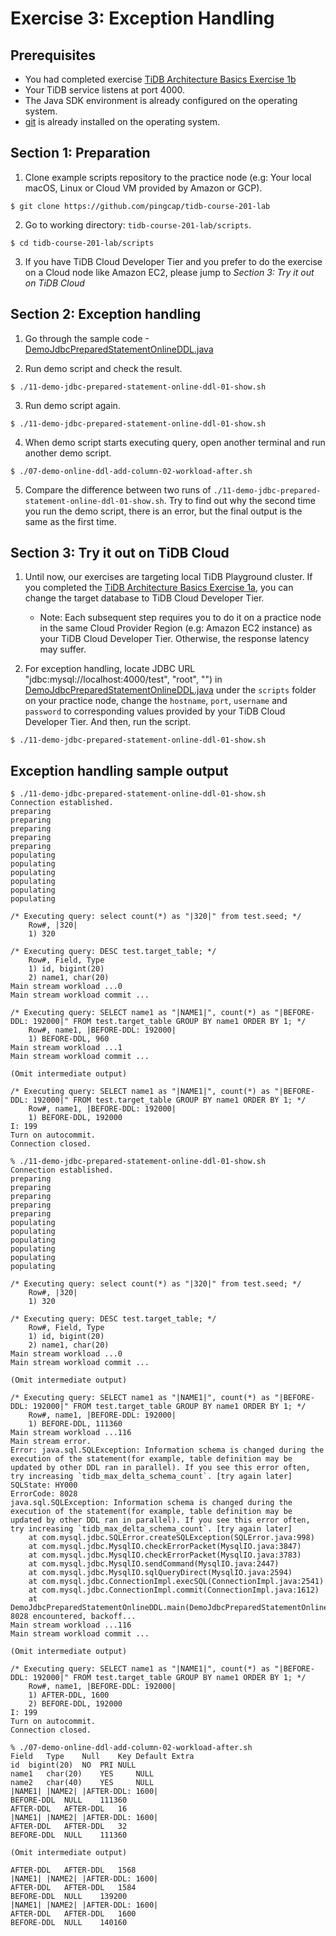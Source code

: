 # Exercise 3: Exception Handling

## Prerequisites
+ You had completed exercise [TiDB Architecture Basics Exercise 1b](https://eng.edu.pingcap.com/unit/view/id:2467)
+ Your TiDB service listens at port 4000.
+ The Java SDK environment is already configured on the operating system.
+ [git](https://git-scm.com/) is already installed on the operating system.


## Section 1: Preparation
1. Clone example scripts repository to the practice node (e.g: Your local macOS, Linux or Cloud VM provided by Amazon or GCP).
```
$ git clone https://github.com/pingcap/tidb-course-201-lab
```

2. Go to working directory: `tidb-course-201-lab/scripts`.
```
$ cd tidb-course-201-lab/scripts
```

3. If you have TiDB Cloud Developer Tier and you prefer to do the exercise on a Cloud node like Amazon EC2, please jump to *Section 3: Try it out on TiDB Cloud*


## Section 2: Exception handling
1. Go through the sample code -[DemoJdbcPreparedStatementOnlineDDL.java](https://github.com/pingcap/tidb-course-201-lab/blob/master/scripts/DemoJdbcPreparedStatementOnlineDDL.java)


2. Run demo script and check the result.
```
$ ./11-demo-jdbc-prepared-statement-online-ddl-01-show.sh
```

3. Run demo script again.
```
$ ./11-demo-jdbc-prepared-statement-online-ddl-01-show.sh
```

4. When demo script starts executing query, open another terminal and run another demo script.
```
$ ./07-demo-online-ddl-add-column-02-workload-after.sh
```

5. Compare the difference between two runs of `./11-demo-jdbc-prepared-statement-online-ddl-01-show.sh`. Try to find out why the second time you run the demo script, there is an error, but the final output is the same as the first time.

## Section 3: Try it out on TiDB Cloud
1. Until now, our exercises are targeting local TiDB Playground cluster. If you completed the [TiDB Architecture Basics Exercise 1a](https://eng.edu.pingcap.com/unit/view/id:2466), you can change the target database to TiDB Cloud Developer Tier. 
	+ Note: Each subsequent step requires you to do it on a practice node in the same Cloud Provider Region (e.g: Amazon EC2 instance) as your TiDB Cloud Developer Tier. Otherwise, the response latency may suffer. 

2. For exception handling, locate JDBC URL "jdbc:mysql://localhost:4000/test", "root", "") in [DemoJdbcPreparedStatementOnlineDDL.java](https://github.com/pingcap/tidb-course-201-lab/blob/master/scripts/DemoJdbcPreparedStatementOnlineDDL.java) under the `scripts` folder on your practice node, change the `hostname`, `port`, `username` and `password` to corresponding values provided by your TiDB Cloud Developer Tier. And then, run the script.
```
$ ./11-demo-jdbc-prepared-statement-online-ddl-01-show.sh
```

## Exception handling sample output
```
$ ./11-demo-jdbc-prepared-statement-online-ddl-01-show.sh
Connection established.
preparing
preparing
preparing
preparing
preparing
populating
populating
populating
populating
populating
populating

/* Executing query: select count(*) as "|320|" from test.seed; */
	Row#, |320|
	1) 320

/* Executing query: DESC test.target_table; */
	Row#, Field, Type
	1) id, bigint(20)
	2) name1, char(20)
Main stream workload ...0
Main stream workload commit ...

/* Executing query: SELECT name1 as "|NAME1|", count(*) as "|BEFORE-DDL: 192000|" FROM test.target_table GROUP BY name1 ORDER BY 1; */
	Row#, name1, |BEFORE-DDL: 192000|
	1) BEFORE-DDL, 960
Main stream workload ...1
Main stream workload commit ...

(Omit intermediate output)

/* Executing query: SELECT name1 as "|NAME1|", count(*) as "|BEFORE-DDL: 192000|" FROM test.target_table GROUP BY name1 ORDER BY 1; */
	Row#, name1, |BEFORE-DDL: 192000|
	1) BEFORE-DDL, 192000
I: 199
Turn on autocommit.
Connection closed.
```

```
% ./11-demo-jdbc-prepared-statement-online-ddl-01-show.sh
Connection established.
preparing
preparing
preparing
preparing
preparing
populating
populating
populating
populating
populating
populating

/* Executing query: select count(*) as "|320|" from test.seed; */
	Row#, |320|
	1) 320

/* Executing query: DESC test.target_table; */
	Row#, Field, Type
	1) id, bigint(20)
	2) name1, char(20)
Main stream workload ...0
Main stream workload commit ...

(Omit intermediate output)

/* Executing query: SELECT name1 as "|NAME1|", count(*) as "|BEFORE-DDL: 192000|" FROM test.target_table GROUP BY name1 ORDER BY 1; */
	Row#, name1, |BEFORE-DDL: 192000|
	1) BEFORE-DDL, 111360
Main stream workload ...116
Main stream error.
Error: java.sql.SQLException: Information schema is changed during the execution of the statement(for example, table definition may be updated by other DDL ran in parallel). If you see this error often, try increasing `tidb_max_delta_schema_count`. [try again later]
SQLState: HY000
ErrorCode: 8028
java.sql.SQLException: Information schema is changed during the execution of the statement(for example, table definition may be updated by other DDL ran in parallel). If you see this error often, try increasing `tidb_max_delta_schema_count`. [try again later]
	at com.mysql.jdbc.SQLError.createSQLException(SQLError.java:998)
	at com.mysql.jdbc.MysqlIO.checkErrorPacket(MysqlIO.java:3847)
	at com.mysql.jdbc.MysqlIO.checkErrorPacket(MysqlIO.java:3783)
	at com.mysql.jdbc.MysqlIO.sendCommand(MysqlIO.java:2447)
	at com.mysql.jdbc.MysqlIO.sqlQueryDirect(MysqlIO.java:2594)
	at com.mysql.jdbc.ConnectionImpl.execSQL(ConnectionImpl.java:2541)
	at com.mysql.jdbc.ConnectionImpl.commit(ConnectionImpl.java:1612)
	at DemoJdbcPreparedStatementOnlineDDL.main(DemoJdbcPreparedStatementOnlineDDL.java:93)
8028 encountered, backoff...
Main stream workload ...116
Main stream workload commit ...

(Omit intermediate output)

/* Executing query: SELECT name1 as "|NAME1|", count(*) as "|BEFORE-DDL: 192000|" FROM test.target_table GROUP BY name1 ORDER BY 1; */
	Row#, name1, |BEFORE-DDL: 192000|
	1) AFTER-DDL, 1600
	2) BEFORE-DDL, 192000
I: 199
Turn on autocommit.
Connection closed.
```

```
% ./07-demo-online-ddl-add-column-02-workload-after.sh
Field	Type	Null	Key	Default	Extra
id	bigint(20)	NO	PRI	NULL	
name1	char(20)	YES		NULL	
name2	char(40)	YES		NULL	
|NAME1|	|NAME2|	|AFTER-DDL: 1600|
BEFORE-DDL	NULL	111360
AFTER-DDL	AFTER-DDL	16
|NAME1|	|NAME2|	|AFTER-DDL: 1600|
AFTER-DDL	AFTER-DDL	32
BEFORE-DDL	NULL	111360

(Omit intermediate output)

AFTER-DDL	AFTER-DDL	1568
|NAME1|	|NAME2|	|AFTER-DDL: 1600|
AFTER-DDL	AFTER-DDL	1584
BEFORE-DDL	NULL	139200
|NAME1|	|NAME2|	|AFTER-DDL: 1600|
AFTER-DDL	AFTER-DDL	1600
BEFORE-DDL	NULL	140160
```
